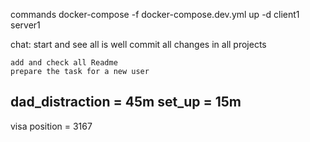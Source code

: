 commands
docker-compose -f docker-compose.dev.yml up -d client1 server1




chat:
    start and see all is well
    commit all changes in all projects

    add and check all Readme
    prepare the task for a new user


dad_distraction = 45m
set_up = 15m
-
visa position = 3167
